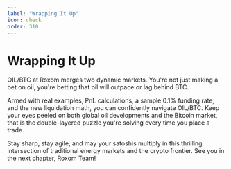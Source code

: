 ```yaml
---
label: "Wrapping It Up"
icon: check
order: 310
---
```


# Wrapping It Up

OIL/BTC at Roxom merges two dynamic markets. You're not just making a bet on oil, you're betting that oil will outpace or lag behind BTC.

Armed with real examples, PnL calculations, a sample 0.1% funding rate, and the new liquidation math, you can confidently navigate OIL/BTC. Keep your eyes peeled on both global oil developments and the Bitcoin market, that is the double-layered puzzle you're solving every time you place a trade.

Stay sharp, stay agile, and may your satoshis multiply in this thrilling intersection of traditional energy markets and the crypto frontier. See you in the next chapter, Roxom Team!
